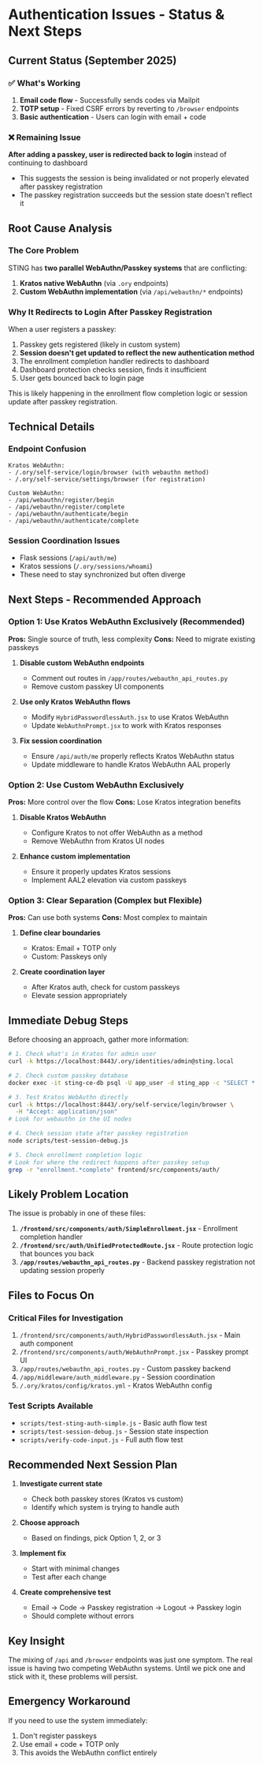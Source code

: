 # Authentication Issues - Status & Next Steps

## Current Status (September 2025)

### ✅ What's Working
1. **Email code flow** - Successfully sends codes via Mailpit
2. **TOTP setup** - Fixed CSRF errors by reverting to `/browser` endpoints
3. **Basic authentication** - Users can login with email + code

### ❌ Remaining Issue
**After adding a passkey, user is redirected back to login** instead of continuing to dashboard
- This suggests the session is being invalidated or not properly elevated after passkey registration
- The passkey registration succeeds but the session state doesn't reflect it

## Root Cause Analysis

### The Core Problem
STING has **two parallel WebAuthn/Passkey systems** that are conflicting:
1. **Kratos native WebAuthn** (via `.ory` endpoints)
2. **Custom WebAuthn implementation** (via `/api/webauthn/*` endpoints)

### Why It Redirects to Login After Passkey Registration
When a user registers a passkey:
1. Passkey gets registered (likely in custom system)
2. **Session doesn't get updated to reflect the new authentication method**
3. The enrollment completion handler redirects to dashboard
4. Dashboard protection checks session, finds it insufficient
5. User gets bounced back to login page

This is likely happening in the enrollment flow completion logic or session update after passkey registration.

## Technical Details

### Endpoint Confusion
```
Kratos WebAuthn:
- /.ory/self-service/login/browser (with webauthn method)
- /.ory/self-service/settings/browser (for registration)

Custom WebAuthn:
- /api/webauthn/register/begin
- /api/webauthn/register/complete
- /api/webauthn/authenticate/begin
- /api/webauthn/authenticate/complete
```

### Session Coordination Issues
- Flask sessions (`/api/auth/me`)
- Kratos sessions (`/.ory/sessions/whoami`)
- These need to stay synchronized but often diverge

## Next Steps - Recommended Approach

### Option 1: Use Kratos WebAuthn Exclusively (Recommended)
**Pros:** Single source of truth, less complexity
**Cons:** Need to migrate existing passkeys

1. **Disable custom WebAuthn endpoints**
   - Comment out routes in `/app/routes/webauthn_api_routes.py`
   - Remove custom passkey UI components

2. **Use only Kratos WebAuthn flows**
   - Modify `HybridPasswordlessAuth.jsx` to use Kratos WebAuthn
   - Update `WebAuthnPrompt.jsx` to work with Kratos responses

3. **Fix session coordination**
   - Ensure `/api/auth/me` properly reflects Kratos WebAuthn status
   - Update middleware to handle Kratos WebAuthn AAL properly

### Option 2: Use Custom WebAuthn Exclusively
**Pros:** More control over the flow
**Cons:** Lose Kratos integration benefits

1. **Disable Kratos WebAuthn**
   - Configure Kratos to not offer WebAuthn as a method
   - Remove WebAuthn from Kratos UI nodes

2. **Enhance custom implementation**
   - Ensure it properly updates Kratos sessions
   - Implement AAL2 elevation via custom passkeys

### Option 3: Clear Separation (Complex but Flexible)
**Pros:** Can use both systems
**Cons:** Most complex to maintain

1. **Define clear boundaries**
   - Kratos: Email + TOTP only
   - Custom: Passkeys only

2. **Create coordination layer**
   - After Kratos auth, check for custom passkeys
   - Elevate session appropriately

## Immediate Debug Steps

Before choosing an approach, gather more information:

```bash
# 1. Check what's in Kratos for admin user
curl -k https://localhost:8443/.ory/identities/admin@sting.local

# 2. Check custom passkey database
docker exec -it sting-ce-db psql -U app_user -d sting_app -c "SELECT * FROM passkeys WHERE user_email='admin@sting.local';"

# 3. Test Kratos WebAuthn directly
curl -k https://localhost:8443/.ory/self-service/login/browser \
  -H "Accept: application/json"
# Look for webauthn in the UI nodes

# 4. Check session state after passkey registration
node scripts/test-session-debug.js

# 5. Check enrollment completion logic
# Look for where the redirect happens after passkey setup
grep -r "enrollment.*complete" frontend/src/components/auth/
```

## Likely Problem Location

The issue is probably in one of these files:
1. **`/frontend/src/components/auth/SimpleEnrollment.jsx`** - Enrollment completion handler
2. **`/frontend/src/auth/UnifiedProtectedRoute.jsx`** - Route protection logic that bounces you back
3. **`/app/routes/webauthn_api_routes.py`** - Backend passkey registration not updating session properly

## Files to Focus On

### Critical Files for Investigation
1. `/frontend/src/components/auth/HybridPasswordlessAuth.jsx` - Main auth component
2. `/frontend/src/components/auth/WebAuthnPrompt.jsx` - Passkey prompt UI
3. `/app/routes/webauthn_api_routes.py` - Custom passkey backend
4. `/app/middleware/auth_middleware.py` - Session coordination
5. `/.ory/kratos/config/kratos.yml` - Kratos WebAuthn config

### Test Scripts Available
- `scripts/test-sting-auth-simple.js` - Basic auth flow test
- `scripts/test-session-debug.js` - Session state inspection
- `scripts/verify-code-input.js` - Full auth flow test

## Recommended Next Session Plan

1. **Investigate current state**
   - Check both passkey stores (Kratos vs custom)
   - Identify which system is trying to handle auth

2. **Choose approach**
   - Based on findings, pick Option 1, 2, or 3

3. **Implement fix**
   - Start with minimal changes
   - Test after each change

4. **Create comprehensive test**
   - Email → Code → Passkey registration → Logout → Passkey login
   - Should complete without errors

## Key Insight
The mixing of `/api` and `/browser` endpoints was just one symptom. The real issue is having two competing WebAuthn systems. Until we pick one and stick with it, these problems will persist.

## Emergency Workaround
If you need to use the system immediately:
1. Don't register passkeys
2. Use email + code + TOTP only
3. This avoids the WebAuthn conflict entirely